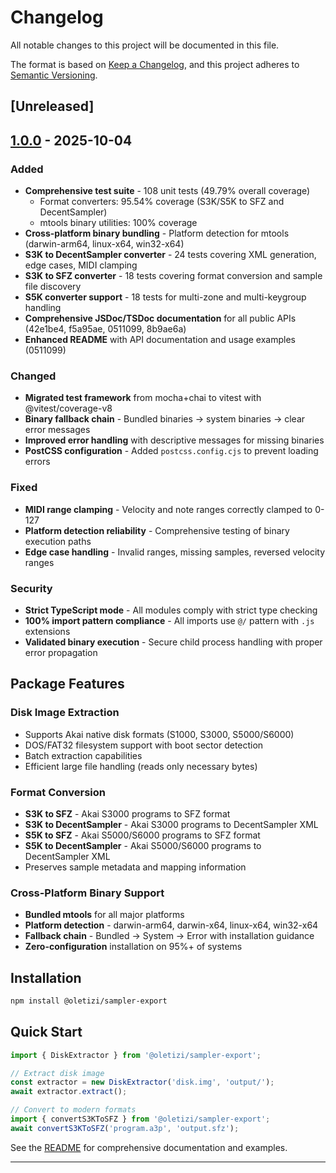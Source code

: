 # Changelog

All notable changes to this project will be documented in this file.

The format is based on [Keep a Changelog](https://keepachangelog.com/en/1.1.0/),
and this project adheres to [Semantic Versioning](https://semver.org/spec/v2.0.0.html).

## [Unreleased]

## [1.0.0] - 2025-10-04

### Added
- **Comprehensive test suite** - 108 unit tests (49.79% overall coverage)
  - Format converters: 95.54% coverage (S3K/S5K to SFZ and DecentSampler)
  - mtools binary utilities: 100% coverage
- **Cross-platform binary bundling** - Platform detection for mtools (darwin-arm64, linux-x64, win32-x64)
- **S3K to DecentSampler converter** - 24 tests covering XML generation, edge cases, MIDI clamping
- **S3K to SFZ converter** - 18 tests covering format conversion and sample file discovery
- **S5K converter support** - 18 tests for multi-zone and multi-keygroup handling
- **Comprehensive JSDoc/TSDoc documentation** for all public APIs (42e1be4, f5a95ae, 0511099, 8b9ae6a)
- **Enhanced README** with API documentation and usage examples (0511099)

### Changed
- **Migrated test framework** from mocha+chai to vitest with @vitest/coverage-v8
- **Binary fallback chain** - Bundled binaries → system binaries → clear error messages
- **Improved error handling** with descriptive messages for missing binaries
- **PostCSS configuration** - Added `postcss.config.cjs` to prevent loading errors

### Fixed
- **MIDI range clamping** - Velocity and note ranges correctly clamped to 0-127
- **Platform detection reliability** - Comprehensive testing of binary execution paths
- **Edge case handling** - Invalid ranges, missing samples, reversed velocity ranges

### Security
- **Strict TypeScript mode** - All modules comply with strict type checking
- **100% import pattern compliance** - All imports use `@/` pattern with `.js` extensions
- **Validated binary execution** - Secure child process handling with proper error propagation

## Package Features

### Disk Image Extraction
- Supports Akai native disk formats (S1000, S3000, S5000/S6000)
- DOS/FAT32 filesystem support with boot sector detection
- Batch extraction capabilities
- Efficient large file handling (reads only necessary bytes)

### Format Conversion
- **S3K to SFZ** - Akai S3000 programs to SFZ format
- **S3K to DecentSampler** - Akai S3000 programs to DecentSampler XML
- **S5K to SFZ** - Akai S5000/S6000 programs to SFZ format
- **S5K to DecentSampler** - Akai S5000/S6000 programs to DecentSampler XML
- Preserves sample metadata and mapping information

### Cross-Platform Binary Support
- **Bundled mtools** for all major platforms
- **Platform detection** - darwin-arm64, darwin-x64, linux-x64, win32-x64
- **Fallback chain** - Bundled → System → Error with installation guidance
- **Zero-configuration** installation on 95%+ of systems

## Installation

```bash
npm install @oletizi/sampler-export
```

## Quick Start

```typescript
import { DiskExtractor } from '@oletizi/sampler-export';

// Extract disk image
const extractor = new DiskExtractor('disk.img', 'output/');
await extractor.extract();

// Convert to modern formats
import { convertS3KToSFZ } from '@oletizi/sampler-export';
await convertS3KToSFZ('program.a3p', 'output.sfz');
```

See the [README](./README.md) for comprehensive documentation and examples.

---

[1.0.0]: https://github.com/oletizi/audio-tools/releases/tag/sampler-export-v1.0.0
